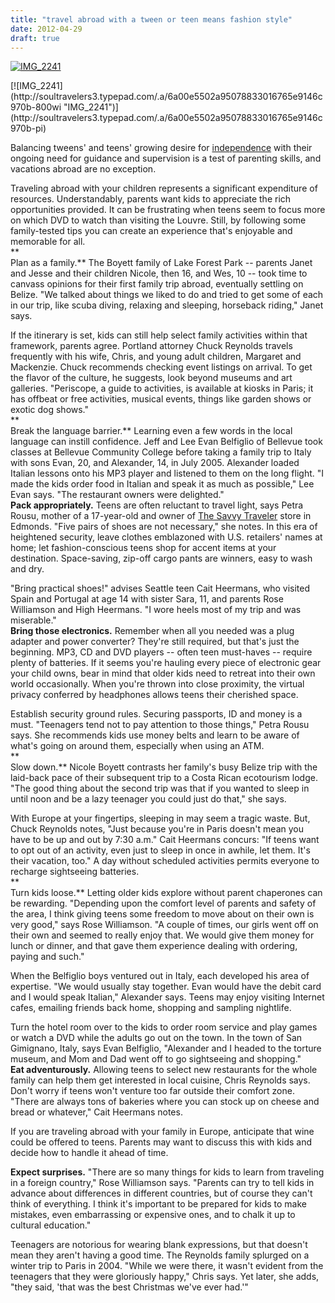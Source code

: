 ```yaml
---
title: "travel abroad with a tween or teen means fashion style"
date: 2012-04-29
draft: true
---
```


[![IMG_2241](https://soultravelers3.typepad.com/.a/6a00e5502a95078833016765e91027970b-200wi "IMG_2241")](http://soultravelers3.typepad.com/.a/6a00e5502a95078833016765e91027970b-pi)

<!--more--> [![IMG_2241](http://soultravelers3.typepad.com/.a/6a00e5502a95078833016765e9146c970b-800wi "IMG_2241")](http://soultravelers3.typepad.com/.a/6a00e5502a95078833016765e9146c970b-pi)  
  
Balancing tweens' and teens' growing desire for [independence](http://www.parentmap.com/ages-11-14/ages-stages/ages-11-14/tweens-and-freedom-finding-a-balance) with their ongoing need for guidance and supervision is a test of parenting skills, and vacations abroad are no exception.  
  
Traveling abroad with your children represents a significant expenditure of resources. Understandably, parents want kids to appreciate the rich opportunities provided. It can be frustrating when teens seem to focus more on which DVD to watch than visiting the Louvre. Still, by following some family-tested tips you can create an experience that's enjoyable and memorable for all.  
**  
Plan as a family.** The Boyett family of Lake Forest Park -- parents Janet and Jesse and their children Nicole, then 16, and Wes, 10 -- took time to canvass opinions for their first family trip abroad, eventually settling on Belize. "We talked about things we liked to do and tried to get some of each in our trip, like scuba diving, relaxing and sleeping, horseback riding," Janet says.  
  
If the itinerary is set, kids can still help select family activities within that framework, parents agree. Portland attorney Chuck Reynolds travels frequently with his wife, Chris, and young adult children, Margaret and Mackenzie. Chuck recommends checking event listings on arrival. To get the flavor of the culture, he suggests, look beyond museums and art galleries. "Periscope, a guide to activities, is available at kiosks in Paris; it has offbeat or free activities, musical events, things like garden shows or exotic dog shows."  
**  
Break the language barrier.** Learning even a few words in the local language can instill confidence. Jeff and Lee Evan Belfiglio of Bellevue took classes at Bellevue Community College before taking a family trip to Italy with sons Evan, 20, and Alexander, 14, in July 2005. Alexander loaded Italian lessons onto his MP3 player and listened to them on the long flight. "I made the kids order food in Italian and speak it as much as possible," Lee Evan says. "The restaurant owners were delighted."  
**Pack appropriately.** Teens are often reluctant to travel light, says Petra Rousu, mother of a 17-year-old and owner of [The Savvy Traveler](http://www.savvytraveleredmonds.com/) store in Edmonds. "Five pairs of shoes are not necessary," she notes. In this era of heightened security, leave clothes emblazoned with U.S. retailers' names at home; let fashion-conscious teens shop for accent items at your destination. Space-saving, zip-off cargo pants are winners, easy to wash and dry.  
  
"Bring practical shoes!" advises Seattle teen Cait Heermans, who visited Spain and Portugal at age 14 with sister Sara, 11, and parents Rose Williamson and High Heermans. "I wore heels most of my trip and was miserable."  
**Bring those electronics.** Remember when all you needed was a plug adapter and power converter? They're still required, but that's just the beginning. MP3, CD and DVD players -- often teen must-haves -- require plenty of batteries. If it seems you're hauling every piece of electronic gear your child owns, bear in mind that older kids need to retreat into their own world occasionally. When you're thrown into close proximity, the virtual privacy conferred by headphones allows teens their cherished space.  
  
Establish security ground rules. Securing passports, ID and money is a must. "Teenagers tend not to pay attention to those things," Petra Rousu says. She recommends kids use money belts and learn to be aware of what's going on around them, especially when using an ATM.  
**  
Slow down.** Nicole Boyett contrasts her family's busy Belize trip with the laid-back pace of their subsequent trip to a Costa Rican ecotourism lodge. "The good thing about the second trip was that if you wanted to sleep in until noon and be a lazy teenager you could just do that," she says.  
  
With Europe at your fingertips, sleeping in may seem a tragic waste. But, Chuck Reynolds notes, "Just because you're in Paris doesn't mean you have to be up and out by 7:30 a.m." Cait Heermans concurs: "If teens want to opt out of an activity, even just to sleep in once in awhile, let them. It's their vacation, too." A day without scheduled activities permits everyone to recharge sightseeing batteries.  
**  
Turn kids loose.** Letting older kids explore without parent chaperones can be rewarding. "Depending upon the comfort level of parents and safety of the area, I think giving teens some freedom to move about on their own is very good," says Rose Williamson. "A couple of times, our girls went off on their own and seemed to really enjoy that. We would give them money for lunch or dinner, and that gave them experience dealing with ordering, paying and such."  
  
When the Belfiglio boys ventured out in Italy, each developed his area of expertise. "We would usually stay together. Evan would have the debit card and I would speak Italian," Alexander says. Teens may enjoy visiting Internet cafes, emailing friends back home, shopping and sampling nightlife.  
  
Turn the hotel room over to the kids to order room service and play games or watch a DVD while the adults go out on the town. In the town of San Gimignano, Italy, says Evan Belfiglio, "Alexander and I headed to the torture museum, and Mom and Dad went off to go sightseeing and shopping."  
**Eat adventurously.** Allowing teens to select new restaurants for the whole family can help them get interested in local cuisine, Chris Reynolds says. Don't worry if teens won't venture too far outside their comfort zone. "There are always tons of bakeries where you can stock up on cheese and bread or whatever," Cait Heermans notes.  
  
If you are traveling abroad with your family in Europe, anticipate that wine could be offered to teens. Parents may want to discuss this with kids and decide how to handle it ahead of time.  
  
**Expect surprises.** "There are so many things for kids to learn from traveling in a foreign country," Rose Williamson says. "Parents can try to tell kids in advance about differences in different countries, but of course they can't think of everything. I think it's important to be prepared for kids to make mistakes, even embarrassing or expensive ones, and to chalk it up to cultural education."  
  
Teenagers are notorious for wearing blank expressions, but that doesn't mean they aren't having a good time. The Reynolds family splurged on a winter trip to Paris in 2004. "While we were there, it wasn't evident from the teenagers that they were gloriously happy," Chris says. Yet later, she adds, "they said, 'that was the best Christmas we've ever had.'"
